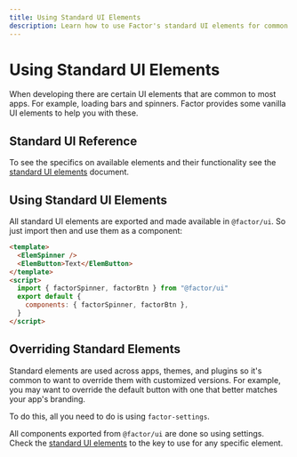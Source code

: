 ```yaml
---
title: Using Standard UI Elements
description: Learn how to use Factor's standard UI elements for common front end tasks.
---
```


# Using Standard UI Elements

When developing there are certain UI elements that are common to most apps. For example, loading bars and spinners. Factor provides some vanilla UI elements to help you with these.

## Standard UI Reference

To see the specifics on available elements and their functionality see the [standard UI elements](./standard-ui) document.

## Using Standard UI Elements

All standard UI elements are exported and made available in `@factor/ui`. So just import then and use them as a component:

```html
<template>
  <ElemSpinner />
  <ElemButton>Text</ElemButton>
</template>
<script>
  import { factorSpinner, factorBtn } from "@factor/ui"
  export default {
    components: { factorSpinner, factorBtn },
  }
</script>
```

## Overriding Standard Elements

Standard elements are used across apps, themes, and plugins so it's common to want to override them with customized versions. For example, you may want to override the default button with one that better matches your app's branding.

To do this, all you need to do is using `factor-settings`.

All components exported from `@factor/ui` are done so using settings. Check the [standard UI elements](./standard-ui) to the key to use for any specific element.
